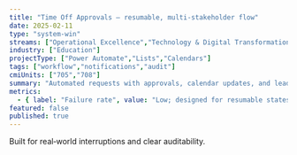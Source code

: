 ```yaml
---
title: "Time Off Approvals — resumable, multi‑stakeholder flow"
date: 2025-02-11
type: "system-win"
streams: ["Operational Excellence","Technology & Digital Transformation","Governance & Risk"]
industry: ["Education"]
projectType: ["Power Automate","Lists","Calendars"]
tags: ["workflow","notifications","audit"]
cmiUnits: ["705","708"]
summary: "Automated requests with approvals, calendar updates, and leader notifications; reduced email ping‑pong."
metrics:
  - { label: "Failure rate", value: "Low; designed for resumable states" }
featured: false
published: true
---
```


Built for real‑world interruptions and clear auditability.

